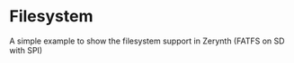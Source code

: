Filesystem
==========

A simple example to show the filesystem support in Zerynth (FATFS on SD with SPI)